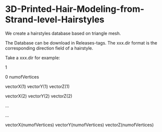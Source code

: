 # 3D-Printed-Hair-Modeling-from-Strand-level-Hairstyles
We create a hairstyles database based on triangle mesh.

The Database can be download in Releases-tags.
The xxx.dir format is the corresponding direction field of a hairstyle.

Take a xxx.dir for example:

1

0 numofVertices

vectorX(1) vectorY(1) vectorZ(1)

vectorX(2) vectorY(2) vectorZ(2)

...

...

vectorX(numofVertices) vectorY(numofVertices) vectorZ(numofVertices)
